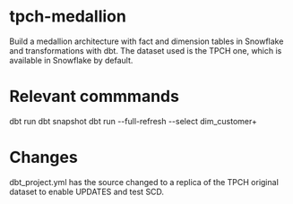# tpch-medallion
Build a medallion architecture with fact and dimension tables in Snowflake and transformations with dbt.
The dataset used is the TPCH one, which is available in Snowflake by default.


# Relevant commmands
dbt run
dbt snapshot
dbt run --full-refresh --select dim_customer+

# Changes
dbt_project.yml has the source changed to a replica of the TPCH original dataset to enable UPDATES
and test SCD.
